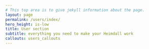 ```yaml
---
# This top area is to give jekyll information about the page.
layout: page
permalink: /users/index/
hero_height: is-low
title: User section
subtitle: everything you need to make your Heimdall work
callouts: users_callouts
---
```

